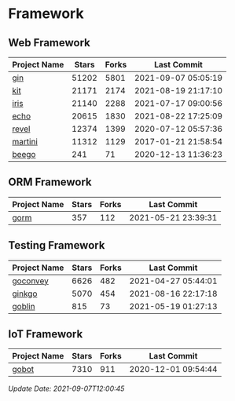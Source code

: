 # Framework

## Web Framework
| Project Name | Stars | Forks | Last Commit |
| ------------ | ----- | ----- | ----------- |
| [gin](https://github.com/gin-gonic/gin) | 51202 | 5801 | 2021-09-07 05:05:19 |
| [kit](https://github.com/go-kit/kit) | 21171 | 2174 | 2021-08-19 21:17:10 |
| [iris](https://github.com/kataras/iris) | 21140 | 2288 | 2021-07-17 09:00:56 |
| [echo](https://github.com/labstack/echo) | 20615 | 1830 | 2021-08-22 17:25:09 |
| [revel](https://github.com/revel/revel) | 12374 | 1399 | 2020-07-12 05:57:36 |
| [martini](https://github.com/go-martini/martini) | 11312 | 1129 | 2017-01-21 21:58:54 |
| [beego](https://github.com/astaxie/beego) | 241 | 71 | 2020-12-13 11:36:23 |

## ORM Framework
| Project Name | Stars | Forks | Last Commit |
| ------------ | ----- | ----- | ----------- |
| [gorm](https://github.com/jinzhu/gorm) | 357 | 112 | 2021-05-21 23:39:31 |

## Testing Framework
| Project Name | Stars | Forks | Last Commit |
| ------------ | ----- | ----- | ----------- |
| [goconvey](https://github.com/smartystreets/goconvey) | 6626 | 482 | 2021-04-27 05:44:01 |
| [ginkgo](https://github.com/onsi/ginkgo) | 5070 | 454 | 2021-08-16 22:17:18 |
| [goblin](https://github.com/franela/goblin) | 815 | 73 | 2021-05-19 01:27:13 |

## IoT Framework
| Project Name | Stars | Forks | Last Commit |
| ------------ | ----- | ----- | ----------- |
| [gobot](https://github.com/hybridgroup/gobot) | 7310 | 911 | 2020-12-01 09:54:44 |

*Update Date: 2021-09-07T12:00:45*